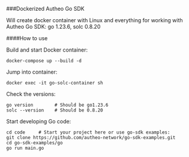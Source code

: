 
###Dockerized Autheo Go SDK 

Will create docker container with Linux and everything for working with Autheo Go SDK: go 1.23.6, solc 0.8.20

####How to use

Build and start Docker container:
```
docker-compose up --build -d
```

Jump into container:
```
docker exec -it go-solc-container sh
```

Check the versions:
```
go version        # Should be go1.23.6
solc --version    # Should be 0.8.20
```

Start developing Go code:
```
cd code 	# Start your project here or use go-sdk examples:
git clone https://github.com/autheo-network/go-sdk-examples.git
cd go-sdk-examples/go
go run main.go
```

